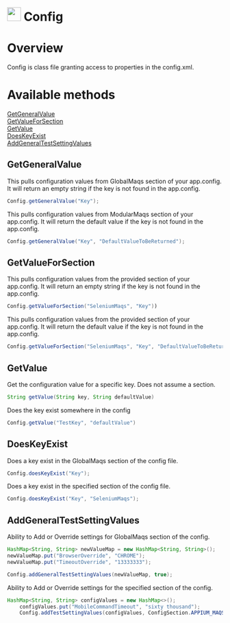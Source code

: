 # <img src="resources/MAQS.jpg" height="32" width="32"> Config

# Overview
Config is class file granting access to properties in the config.xml.

# Available methods
[GetGeneralValue](#GetGeneralValue)  
[GetValueForSection](#GetValueForSection)  
[GetValue](#GetValue)  
[DoesKeyExist](#DoesKeyExist)  
[AddGeneralTestSettingValues](#AddGeneralTestSettingValues)


## GetGeneralValue
This pulls configuration values from GlobalMaqs section of your app.config. It will return an empty string if the key is not found in the app.config.

```java
Config.getGeneralValue("Key");  
```

This pulls configuration values from ModularMaqs section of your app.config. It will return the default value if the key is not found in the app.config.
```java
Config.getGeneralValue("Key", "DefaultValueToBeReturned");  
```

## GetValueForSection
This pulls configuration values from the provided section of your app.config. It will return an empty string if the key is not found in the app.config.

```java
Config.getValueForSection("SeleniumMaqs", "Key"))
```
This pulls configuration values from the provided section of your app.config. It will return the default value if the key is not found in the app.config.

```java
Config.getValueForSection("SeleniumMaqs", "Key", "DefaultValueToBeReturned");
```

## GetValue
Get the configuration value for a specific key. Does not assume a section.
```java
String getValue(String key, String defaultValue)
```

Does the key exist somewhere in the config
```java
Config.getValue("TestKey", "defaultValue")
```

## DoesKeyExist
Does a key exist in the GlobalMaqs section of the config file.

```java
Config.doesKeyExist("Key");
```
Does a key exist in the specified section of the config file.

```java
Config.doesKeyExist("Key", "SeleniumMaqs");    
```

## AddGeneralTestSettingValues
Ability to Add or Override settings for GlobalMaqs section of the config.

```java
HashMap<String, String> newValueMap = new HashMap<String, String>();
newValueMap.put("BrowserOverride", "CHROME");
newValueMap.put("TimeoutOverride", "13333333");

Config.addGeneralTestSettingValues(newValueMap, true);
```
Ability to Add or Override settings for the specified section of the config.

```java
HashMap<String, String> configValues = new HashMap<>();
    configValues.put("MobileCommandTimeout", "sixty thousand");
    Config.addTestSettingValues(configValues, ConfigSection.APPIUM_MAQS, true); 
```


